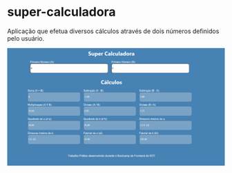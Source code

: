 # super-calculadora
Aplicação que efetua diversos cálculos através de dois números definidos pelo usuário.

<img src="img-calculadora.PNG">
